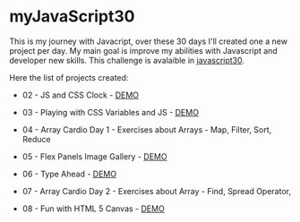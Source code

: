 # myJavaScript30

This is my journey with Javacript, over these 30 days I'll created one a new project per day. My main goal is improve my abilities with Javascript and developer new skills. This challenge is avalaible in [javascript30](https://javascript30.com/).

Here the list of projects created: 

- 02 - JS and CSS Clock - [DEMO](https://codepen.io/gferreiraa/pen/omNbgR)

- 03 - Playing with CSS Variables and JS - [DEMO](https://codepen.io/gferreiraa/pen/rPNLvY)

- 04 - Array Cardio Day 1 - Exercises about Arrays - Map, Filter, Sort, Reduce

- 05 - Flex Panels Image Gallery - [DEMO](https://codepen.io/gferreiraa/pen/YBPVyW)

- 06 - Type Ahead - [DEMO](https://codepen.io/gferreiraa/pen/NoqXYR)

- 07 - Array Cardio Day 2 - Exercises about Array - Find, Spread Operator, 

- 08 - Fun with HTML 5 Canvas - [DEMO](https://codepen.io/gferreiraa/pen/zeqKBq)